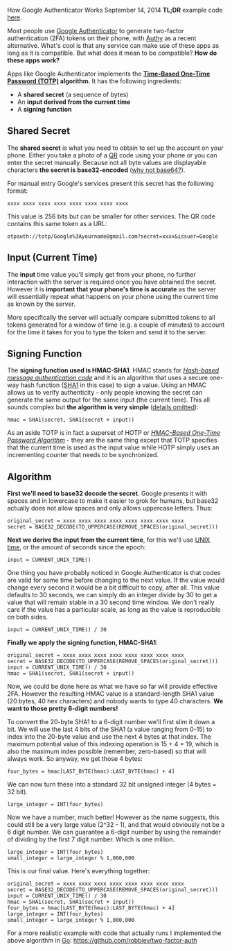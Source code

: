 How Google Authenticator Works
September 14, 2014
**TL;DR** example code [here](https://github.com/robbiev/two-factor-auth).

Most people use [Google Authenticator](https://code.google.com/p/google-authenticator/) to generate two-factor authentication (2FA) tokens on their phone, with [Authy](https://www.authy.com/) as a recent alternative. What's cool is that any service can make use of these apps as long as it is compatible. But what does it mean to be compatible? **How do these apps work?**

Apps like Google Authenticator implements the **[Time-Based One-Time Password (TOTP)](http://tools.ietf.org/html/rfc6238) algorithm**. It has the following ingredients:

* A **shared secret** (a sequence of bytes)
* An **input derived from the current time**
* A **signing function**

## Shared Secret

The **shared secret** is what you need to obtain to set up the account on your phone. Either you take a photo of a [QR](https://en.wikipedia.org/wiki/QR_code) code using your phone or you can enter the secret manually. Because not all byte values are displayable characters **the secret is base32-encoded** ([why not base64?](https://en.wikipedia.org/wiki/Base32#Advantages)).

For manual entry Google's services present this secret has the following format: 

```
xxxx xxxx xxxx xxxx xxxx xxxx xxxx xxxx
``` 

This value is 256 bits but can be smaller for other services. The QR code contains this same token as a URL: 
```
otpauth://totp/Google%3Ayourname@gmail.com?secret=xxxx&issuer=Google
```

## Input (Current Time)

The **input** time value you'll simply get from your phone, no further interaction with the server is required once you have obtained the secret. However it is **important that your phone's time is accurate** as the server will essentially repeat what happens on your phone using the current time as known by the server. 

More specifically the server will actually compare submitted tokens to all tokens generated for a window of time (e.g. a couple of minutes) to account for the time it takes for you to type the token and send it to the server.

## Signing Function

The **signing function used is HMAC-SHA1**. HMAC stands for *[Hash-based message authentication code](https://en.wikipedia.org/wiki/Hash-based_message_authentication_code)* and it is an algorithm that uses a secure one-way hash function ([SHA1](https://en.wikipedia.org/wiki/SHA-1) in this case) to sign a value. Using an HMAC allows us to verify authenticity - only people knowing the secret can generate the same output for the same input (the current time). This all sounds complex but **the algorithm is very simple** ([details omitted](https://en.wikipedia.org/wiki/Hash-based_message_authentication_code)):

```
hmac = SHA1(secret, SHA1(secret + input))
```

As an aside TOTP is in fact a superset of HOTP or *[HMAC-Based One-Time Password Algorithm](https://tools.ietf.org/html/rfc4226)* - they are the same thing except that TOTP specifies that the current time is used as the input value while HOTP simply uses an incrementing counter that needs to be synchronized.

## Algorithm

**First we'll need to base32 decode the secret**. Google presents it with spaces and in lowercase to make it easier to grok for humans, but base32 actually does not allow spaces and only allows uppercase letters. Thus:

```
original_secret = xxxx xxxx xxxx xxxx xxxx xxxx xxxx xxxx
secret = BASE32_DECODE(TO_UPPERCASE(REMOVE_SPACES(original_secret)))
```

**Next we derive the input from the current time**, for this we'll use [UNIX time](https://en.wikipedia.org/wiki/Unix_time), or the amount of seconds since the epoch:

```
input = CURRENT_UNIX_TIME()
```

One thing you have probably noticed in Google Authenticator is that codes are valid for some time before changing to the next value. If the value would change every second it would be a bit difficult to copy, after all. This value defaults to 30 seconds, we can simply do an integer divide by 30 to get a value that will remain stable in a 30 second time window. We don't really care if the value has a particular scale, as long as the value is reproducible on both sides.

```
input = CURRENT_UNIX_TIME() / 30
```

**Finally we apply the signing function, HMAC-SHA1**:

```
original_secret = xxxx xxxx xxxx xxxx xxxx xxxx xxxx xxxx
secret = BASE32_DECODE(TO_UPPERCASE(REMOVE_SPACES(original_secret)))
input = CURRENT_UNIX_TIME() / 30
hmac = SHA1(secret, SHA1(secret + input))
```

Now, we could be done here as what we have so far will provide effective 2FA. However the resulting HMAC value is a standard-length SHA1 value (20 bytes, 40 hex characters) and nobody wants to type 40 characters. **We want to those pretty 6-digit numbers!**

To convert the 20-byte SHA1 to a 6-digit number we'll first slim it down a bit. We will use the last 4 bits of the SHA1 (a value ranging from 0-15) to index into the 20-byte value and use the next 4 bytes at that index. The maximum potential value of this indexing operation is 15 + 4 = 19, which is also the maximum index possible (remember, zero-based) so that will always work. So anyway, we get those 4 bytes:

```
four_bytes = hmac[LAST_BYTE(hmac):LAST_BYTE(hmac) + 4]
```

We can now turn these into a standard 32 bit unsigned integer (4 bytes = 32 bit).

```
large_integer = INT(four_bytes)
```

Now we have a number, much better! However as the name suggests, this could still be a very large value (2^32 - 1), and that would obviously not be a 6 digit number. We can guarantee a 6-digit number by using the remainder of dividing by the first 7 digit number. Which is one million.

```
large_integer = INT(four_bytes)
small_integer = large_integer % 1,000,000
```

This is our final value. Here's everything together:

```
original_secret = xxxx xxxx xxxx xxxx xxxx xxxx xxxx xxxx
secret = BASE32_DECODE(TO_UPPERCASE(REMOVE_SPACES(original_secret)))
input = CURRENT_UNIX_TIME() / 30
hmac = SHA1(secret, SHA1(secret + input))
four_bytes = hmac[LAST_BYTE(hmac):LAST_BYTE(hmac) + 4]
large_integer = INT(four_bytes)
small_integer = large_integer % 1,000,000
```

For a more realistic example with code that actually runs I implemented the above algorithm in [Go](http://golang.org): https://github.com/robbiev/two-factor-auth
